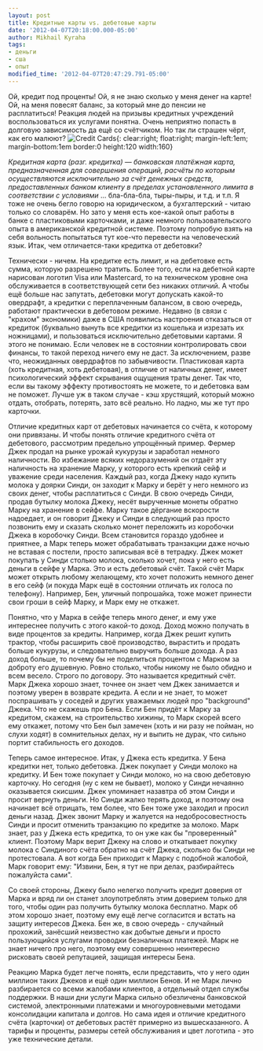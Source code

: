 ```yaml
---
layout: post
title: Кредитные карты vs. дебетовые карты
date: '2012-04-07T20:18:00.000-05:00'
author: Mikhail Kyraha
tags:
- деньги
- сша
- опыт
modified_time: '2012-04-07T20:47:29.791-05:00'
---
```


Ой, кредит под проценты! Ой, я не знаю сколько у меня денег на карте! Ой, на меня повесят баланс, за который мне до пенсии не расплатиться! Реакция людей на призывы кредитных учреждений воспользоваться их услугами понятна. Очень неприятно попасть в долговую зависимость да ещё со счётчиком. Но так ли страшен чёрт, как его малюют?
![Credit Cards](http://upload.wikimedia.org/wikipedia/commons/thumb/4/4f/Credit-cards.jpg/320px-Credit-cards.jpg){: clear:right; float:right; margin-left:1em; margin-bottom:1em border:0 height:120 width:160}

_Кредитная карта (разг. кредитка) — банковская платёжная карта, предназначенная для совершения операций, расчёты по которым осуществляются исключительно за счёт денежных средств, предоставленных банком клиенту в пределах установленного лимита в соответствии с условиями_ ... бла-бла-бла, тыры-пыры, и т.д. и т.п. Я тоже не очень бегло говорю на юридическом, а бухгалтерский - читаю только со словарём. Но зато у меня есть кое-какой опыт работы в банке с пластиковыми карточками, и даже немного пользовательского опыта в американской кредитной системе. Поэтому попробую взять на себя вольность попытаться тут кое-что перевести на человеческий язык. Итак, чем отличается-таки кредитка от дебетовки?

Технически - ничем. На кредитке есть лимит, и на дебетовке есть сумма, которую разрешено тратить. Более того, если на дебетной карте нарисован логотип Visa или Mastercard, то на техническом уровне она обслуживается в соответствующей сети без никаких отличий. А чтобы ещё больше нас запутать, дебетовки могут допускать какой-то овердрафт, а кредитки с переплаченным балансом, в свою очередь, работают практически в дебетовом режиме. Недавно (в связи с "крахом" экономики) даже в США появились настроения отказаться от кредиток (буквально вынуть все кредитки из кошелька и изрезать их ножницами), и пользоваться исключительно дебетовыми картами. Я этого не понимаю. Если человек не в состоянии контролировать свои финансы, то такой переход ничего ему не даст. За исключением, разве что, неожиданных овердрафтов по забывчивости. Пластиковая карта (хоть кредитная, хоть дебетовая), в отличие от наличных денег, имеет психологический эффект скрывания ощущения траты денег. Так что, если вы такому эффекту противостоять не можете, то и дебетовка вам не поможет. Лучше уж в таком случае - кэш хрустящий, который можно отдать, отобрать, потерять, зато всё реально. Но ладно, мы же тут про карточки.

Отличие кредитных карт от дебетовых начинается со счёта, к которому они привязаны. И чтобы понять отличие кредитного счёта от дебетового, рассмотрим предельно упрощённый пример. Фермер Джек продал на рынке урожай кукурузы и заработал немного наличности. Во избежание всяких недоразумений он отдаёт эту наличность на хранение Марку, у которого есть крепкий сейф и уважение среди населения. Каждый раз, когда Джеку надо купить молока у доярки Синди, он заходит к Марку и берёт у него немного из своих денег, чтобы расплатиться с Синди. В свою очередь Синди, продав бутылку молока Джеку, несёт вырученные монеты обратно Марку на хранение в сейфе. Марку такое дёргание вскорости надоедает, и он говорит Джеку и Синди в следующий раз просто позвонить ему и сказать сколько монет переложить из коробочки Джека в коробочку Синди. Всем становится гораздо удобнее и приятнее, а Марк теперь может обрабатывать транзакции даже ночью не вставая с постели, просто записывая всё в тетрадку. Джек может покупать у Синди столько молока, сколько хочет, пока у него есть деньги в сейфе у Марка. Это и есть дебетовый счёт. Такой счёт Марк может открыть любому желающему, кто хочет положить немного денег в его сейф (и покуда Марк ещё в состоянии отличать их голоса по телефону). Например, Бен, уличный попрошайка, тоже может принести свои гроши в сейф Марку, и Марк ему не откажет.

Понятно, что у Марка в сейфе теперь много денег, и ему уже интереснее получить с этого какой-то доход. Доход можно получать в виде процентов за кредиты. Например, когда Джек решит купить трактор, чтобы расширить своё производство, вырастить и продать больше кукурузы, и следовательно выручить больше дохода. А раз доход больше, то почему бы не поделиться процентом с Марком за доброту его душевную. Ровно столько, чтобы никому не было обидно и всем весело. Строго по договору. Это называется кредитный счёт. Марк Джека хорошо знает, точнее он знает чем Джек занимается и поэтому уверен в возврате кредита. А если и не знает, то может поспрашивать у соседей и других уважаемых людей про "background" Джека. Что не скажешь про Бена. Если Бен придёт к Марку за кредитом, скажем, на строительство хижины, то Марк скорей всего ему откажет, потому что Бен был замечен (хоть и ни разу не пойман, но слухи ходят) в сомнительных делах, ну и выпить не дурак, что сильно портит стабильность его доходов.

Теперь самое интересное. Итак, у Джека есть кредитка. У Бена кредитки нет, только дебетовка. Джек покупает у Синди молоко на кредитку. И Бен тоже покупает у Синди молоко, но на свою дебетовую карточку. Но сегодня (ну с кем не бывает), молоко у Синди нечаянно оказывается скисшим. Джек упоминает назавтра об этом Синди и просит вернуть деньги. Но Синди жалко терять доход, и поэтому она начинает всё отрицать, тем более, что Бен тоже уже заходил и просил деньги назад. Джек звонит Марку и жалуется на недобросовестность Синди и просит отменить транзакцию по кредитке за молоко. Марк знает, раз у Джека есть кредитка, то он уже как бы "проверенный" клиент. Поэтому Марк верит Джеку на слово и откатывает покупку молока с Синдиного счёта обратно на счёт Джека, сколько бы Синди не протестовала. А вот когда Бен приходит к Марку с подобной жалобой, Марк говорит ему: "Извини, Бен, я тут не при делах, разбирайтесь пожалуйста сами".

Со своей стороны, Джеку было нелегко получить кредит доверия от Марка и вряд ли он станет злоупотреблять этим доверием только для того, чтобы один раз получить бутылку молока бесплатно. Марк об этом хорошо знает, поэтому ему ещё легче согласится и встать на защиту интересов Джека. Бен же, в свою очередь - случайный прохожий, занёсший неизвестно как добытые деньги и просто пользующийся услугами проводки безналичных платежей. Марк не знает ничего про него, поэтому ему совершенно неинтересно рисковать своей репутацией, защищая интересы Бена.

Реакцию Марка будет легче понять, если представить, что у него один миллион таких Джеков и ещё один миллион Бенов. И не Марк лично разбирается со всеми жалобами клиентов, а отдельный отдел службы поддержки. В наши дни услуги Марка сильно обезличены банковской системой, электронными платежами и многоуровневыми методами консолидации капитала и долгов. Но сама идея и отличие кредитного счёта (карточки) от дебетовых растёт примерно из вышесказанного. А тарифы и проценты, размеры сетей обслуживания и цвет логотипа - это уже технические детали.